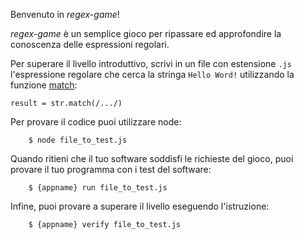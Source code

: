 Benvenuto in *regex-game*!
 
*regex-game* è un semplice gioco per ripassare ed approfondire la conoscenza delle espressioni regolari.

Per superare il livello introduttivo, scrivi in un file con estensione `.js` 
l'espressione regolare che cerca la stringa `Hello Word!` utilizzando la funzione [match](https://www.w3schools.com/Jsref/jsref_match.asp):
```
result = str.match(/.../)
```
Per provare il codice puoi utilizzare node:
```
    $ node file_to_test.js
```
Quando ritieni che il tuo software soddisfi le richieste del gioco, puoi provare il tuo programma con i test del software: 
```
    $ {appname} run file_to_test.js
``` 
Infine, puoi provare a superare il livello eseguendo l'istruzione:
```
    $ {appname} verify file_to_test.js
```